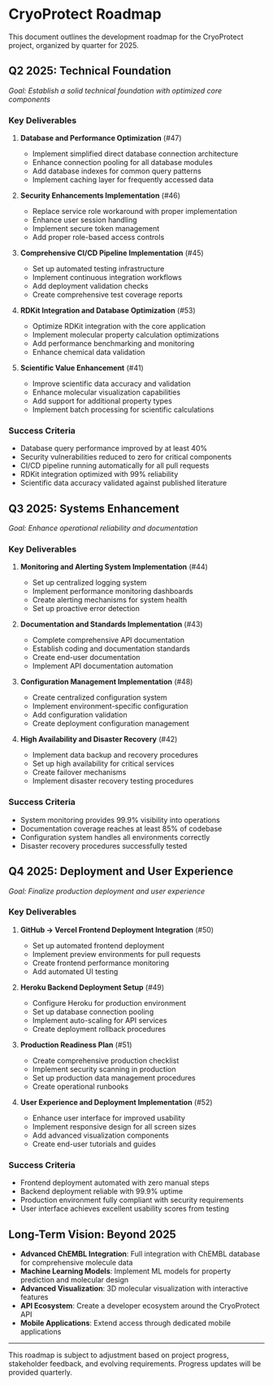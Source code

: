 # CryoProtect Roadmap

This document outlines the development roadmap for the CryoProtect project, organized by quarter for 2025.

## Q2 2025: Technical Foundation

*Goal: Establish a solid technical foundation with optimized core components*

### Key Deliverables

1. **Database and Performance Optimization** (#47)
   - Implement simplified direct database connection architecture
   - Enhance connection pooling for all database modules
   - Add database indexes for common query patterns
   - Implement caching layer for frequently accessed data

2. **Security Enhancements Implementation** (#46)
   - Replace service role workaround with proper implementation
   - Enhance user session handling
   - Implement secure token management
   - Add proper role-based access controls

3. **Comprehensive CI/CD Pipeline Implementation** (#45)
   - Set up automated testing infrastructure
   - Implement continuous integration workflows
   - Add deployment validation checks
   - Create comprehensive test coverage reports

4. **RDKit Integration and Database Optimization** (#53)
   - Optimize RDKit integration with the core application
   - Implement molecular property calculation optimizations
   - Add performance benchmarking and monitoring
   - Enhance chemical data validation

5. **Scientific Value Enhancement** (#41)
   - Improve scientific data accuracy and validation
   - Enhance molecular visualization capabilities
   - Add support for additional property types
   - Implement batch processing for scientific calculations

### Success Criteria
- Database query performance improved by at least 40%
- Security vulnerabilities reduced to zero for critical components
- CI/CD pipeline running automatically for all pull requests
- RDKit integration optimized with 99% reliability
- Scientific data accuracy validated against published literature

## Q3 2025: Systems Enhancement

*Goal: Enhance operational reliability and documentation*

### Key Deliverables

1. **Monitoring and Alerting System Implementation** (#44)
   - Set up centralized logging system
   - Implement performance monitoring dashboards
   - Create alerting mechanisms for system health
   - Set up proactive error detection

2. **Documentation and Standards Implementation** (#43)
   - Complete comprehensive API documentation
   - Establish coding and documentation standards
   - Create end-user documentation
   - Implement API documentation automation

3. **Configuration Management Implementation** (#48)
   - Create centralized configuration system
   - Implement environment-specific configuration
   - Add configuration validation
   - Create deployment configuration management

4. **High Availability and Disaster Recovery** (#42)
   - Implement data backup and recovery procedures
   - Set up high availability for critical services
   - Create failover mechanisms
   - Implement disaster recovery testing procedures

### Success Criteria
- System monitoring provides 99.9% visibility into operations
- Documentation coverage reaches at least 85% of codebase
- Configuration system handles all environments correctly
- Disaster recovery procedures successfully tested

## Q4 2025: Deployment and User Experience

*Goal: Finalize production deployment and user experience*

### Key Deliverables

1. **GitHub -> Vercel Frontend Deployment Integration** (#50)
   - Set up automated frontend deployment
   - Implement preview environments for pull requests
   - Create frontend performance monitoring
   - Add automated UI testing

2. **Heroku Backend Deployment Setup** (#49)
   - Configure Heroku for production environment
   - Set up database connection pooling
   - Implement auto-scaling for API services
   - Create deployment rollback procedures

3. **Production Readiness Plan** (#51)
   - Create comprehensive production checklist
   - Implement security scanning in production
   - Set up production data management procedures
   - Create operational runbooks

4. **User Experience and Deployment Implementation** (#52)
   - Enhance user interface for improved usability
   - Implement responsive design for all screen sizes
   - Add advanced visualization components
   - Create end-user tutorials and guides

### Success Criteria
- Frontend deployment automated with zero manual steps
- Backend deployment reliable with 99.9% uptime
- Production environment fully compliant with security requirements
- User interface achieves excellent usability scores from testing

## Long-Term Vision: Beyond 2025

- **Advanced ChEMBL Integration**: Full integration with ChEMBL database for comprehensive molecule data
- **Machine Learning Models**: Implement ML models for property prediction and molecular design
- **Advanced Visualization**: 3D molecular visualization with interactive features
- **API Ecosystem**: Create a developer ecosystem around the CryoProtect API
- **Mobile Applications**: Extend access through dedicated mobile applications

---

This roadmap is subject to adjustment based on project progress, stakeholder feedback, and evolving requirements. Progress updates will be provided quarterly.